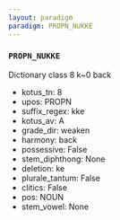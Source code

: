 ```yaml
---
layout: paradigm
paradigm: PROPN_NUKKE
---
```

### ` PROPN_NUKKE `

Dictionary class 8 k~0 back
* kotus_tn: 8
* upos: PROPN
* suffix_regex: kke
* kotus_av: A
* grade_dir: weaken
* harmony: back
* possessive: False
* stem_diphthong: None
* deletion: ke
* plurale_tantum: False
* clitics: False
* pos: NOUN
* stem_vowel: None
